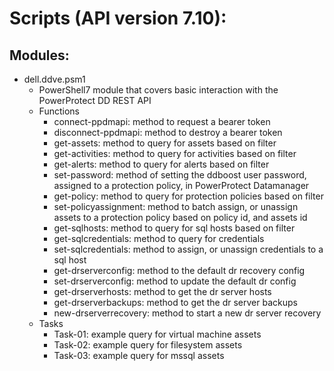 # Scripts (API version 7.10):
## Modules: 
* dell.ddve.psm1
    * PowerShell7 module that covers basic interaction with the PowerProtect DD REST API
    * Functions
        * connect-ppdmapi: method to request a bearer token
        * disconnect-ppdmapi: method to destroy a bearer token
        * get-assets: method to query for assets based on filter
        * get-activities: method to query for activities based on filter
        * get-alerts: method to query for alerts based on filter
        * set-password: method of setting the ddboost user password, assigned to a protection policy, in PowerProtect Datamanager
        * get-policy: method to query for protection policies based on filter
        * set-policyassignment: method to batch assign, or unassign assets to a protection policy based on policy id, and assets id
        * get-sqlhosts: method to query for sql hosts based on filter
        * get-sqlcredentials: method to query for credentials
        * set-sqlcredentials: method to assign, or unassign credentials to a sql host
        * get-drserverconfig: method to the default dr recovery config
        * set-drserverconfig: method to update the default dr config
        * get-drserverhosts: method to get the dr server hosts
        * get-drserverbackups: method to get the dr server backups
        * new-drserverrecovery: method to start a new dr server recovery
    * Tasks
        * Task-01: example query for virtual machine assets
        * Task-02: example query for filesystem assets
        * Task-03: example query for mssql assets